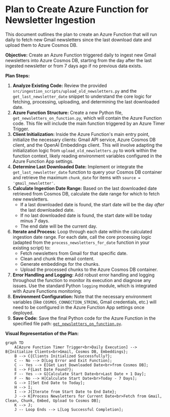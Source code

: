 # Plan to Create Azure Function for Newsletter Ingestion

This document outlines the plan to create an Azure Function that will run daily to fetch new Gmail newsletters since the last download date and upload them to Azure Cosmos DB.

**Objective:** Create an Azure Function triggered daily to ingest new Gmail newsletters into Azure Cosmos DB, starting from the day after the last ingested newsletter or from 7 days ago if no previous data exists.

**Plan Steps:**

1.  **Analyze Existing Code:** Review the provided `src/ingestion_scripts/upload_old_newsletters.py` and the `get_last_newsletter_date` snippet to understand the core logic for fetching, processing, uploading, and determining the last downloaded date.
2.  **Azure Function Structure:** Create a new Python file, `get_newsletters_on_function.py`, which will contain the Azure Function code. This file will include the main function triggered by an Azure Timer Trigger.
3.  **Client Initialization:** Inside the Azure Function's main entry point, initialize the necessary clients: Gmail API service, Azure Cosmos DB client, and the OpenAI Embeddings client. This will involve adapting the initialization logic from `upload_old_newsletters.py` to work within the function context, likely reading environment variables configured in the Azure Function App settings.
4.  **Determine Last Downloaded Date:** Implement or integrate the `get_last_newsletter_date` function to query your Cosmos DB container and retrieve the maximum `chunk_date` for items with `source = 'gmail_newsletter'`.
5.  **Calculate Ingestion Date Range:** Based on the last downloaded date retrieved from Cosmos DB, calculate the date range for which to fetch new newsletters.
    *   If a last downloaded date is found, the start date will be the day *after* the last downloaded date.
    *   If no last downloaded date is found, the start date will be today minus 7 days.
    *   The end date will be the current day.
6.  **Iterate and Process:** Loop through each date within the calculated ingestion date range. For each date, call the core processing logic (adapted from the `process_newsletters_for_date` function in your existing script) to:
    *   Fetch newsletters from Gmail for that specific date.
    *   Clean and chunk the email content.
    *   Generate embeddings for the chunks.
    *   Upload the processed chunks to the Azure Cosmos DB container.
7.  **Error Handling and Logging:** Add robust error handling and logging throughout the function to monitor its execution and diagnose any issues. Use the standard Python `logging` module, which is integrated with Azure Functions monitoring.
8.  **Environment Configuration:** Note that the necessary environment variables (like `COSMOS_CONNECTION_STRING`, Gmail credentials, etc.) will need to be configured in the Azure Function App settings once deployed.
9.  **Save Code:** Save the final Python code for the Azure Function in the specified file path: [`get_newsletters_on_function.py`](get_newsletters_on_function.py).

**Visual Representation of the Plan:**

```mermaid
graph TD
    A[Azure Function Timer Trigger<br>Daily Execution] --> B{Initialize Clients<br>Gmail, Cosmos DB, Embeddings};
    B --> C{Clients Initialized Successfully?};
    C -- No --> D[Log Error and Exit Function];
    C -- Yes --> E[Get Last Downloaded Date<br>from Cosmos DB];
    E --> F{Last Date Found?};
    F -- Yes --> G[Calculate Start Date<br>Last Date + 1 Day];
    F -- No --> H[Calculate Start Date<br>Today - 7 Days];
    G --> I[Set End Date to Today];
    H --> I;
    I --> J{Iterate from Start Date to End Date};
    J --> K[Process Newsletters for Current Date<br>Fetch from Gmail, Clean, Chunk, Embed, Upload to Cosmos DB];
    K --> J;
    J -- Loop Ends --> L[Log Successful Completion];